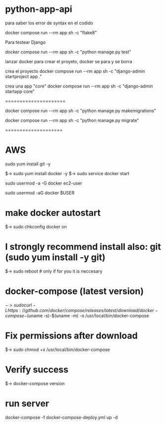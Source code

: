 # python-app-api

para saber los error de syntax en el codido

 docker compose run --rm app sh -c "flake8"
 

 Para testear Django

 docker compose run --rm app sh -c "python manage.py test"

lanzar docker para crear el proyeto, docker se para y se borra

crea el proyecto
docker compose run --rm app sh -c "django-admin startproject app ."

crea una app "core"
docker compose run --rm app sh -c "django-admin startapp core"

=====================


docker compose run --rm app sh -c "python manage.py makemigrations"

docker compose run --rm app sh -c "python manage.py migrate"

====================

# AWS

sudo yum install git -y

$-> sudo yum install docker -y
$-> sudo service docker start

sudo usermod -a -G docker ec2-user

sudo usermod -aG docker $USER

# make docker  autostart
$-> sudo chkconfig docker on
# I strongly recommend install also: git (sudo yum install -y git)

$-> sudo reboot # only if for you it is neccesary


# docker-compose (latest version)
$-> sudo curl -L https://github.com/docker/compose/releases/latest/download/docker-compose-$(uname -s)-$(uname -m) -o /usr/local/bin/docker-compose
# Fix permissions after download
$-> sudo chmod +x /usr/local/bin/docker-compose
# Verify success
$-> docker-compose version

# run server
docker-compose -f docker-compose-deploy.yml up -d
